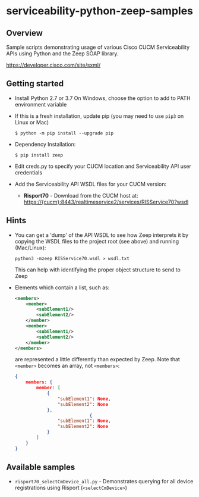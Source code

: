 # serviceability-python-zeep-samples

## Overview

Sample scripts demonstrating usage of various Cisco CUCM Serviceability APIs using Python and the Zeep SOAP library.

https://developer.cisco.com/site/sxml/

## Getting started

* Install Python 2.7 or 3.7
  On Windows, choose the option to add to PATH environment variable

* If this is a fresh installation, update pip (you may need to use `pip3` on Linux or Mac)

  ```
  $ python -m pip install --upgrade pip
  ```
  
* Dependency Installation:

  ```
  $ pip install zeep
  ```
  
* Edit creds.py to specify your CUCM location and Serviceability API user credentials

* Add the Serviceability API WSDL files for your CUCM version:

  * **Risport70** - Download from the CUCM host at: [https://{cucm}:8443/realtimeservice2/services/RISService70?wsdl](https://{cucm}:8443/realtimeservice2/services/RISService70?wsdl)

## Hints

* You can get a 'dump' of the API WSDL to see how Zeep interprets it by copying the WSDL files to the project root (see above) and running (Mac/Linux):

    ```
    python3 -mzeep RISService70.wsdl > wsdl.txt
    ```

    This can help with identifying the proper object structure to send to Zeep

* Elements which contain a list, such as:

    ```xml
    <members>
        <member>
            <subElement1/>
            <subElement2/>
        </member>
        <member>
            <subElement1/>
            <subElement2/>
        </member>        
    </members>
    ```

    are represented a little differently than expected by Zeep.  Note that `<member>` becomes an array, not `<members>`:

    ```json
    { 
        members: {
            member: [
                {
                    "subElement1": None,
                    "subElement2": None
                },
                                {
                    "subElement1": None,
                    "subElement2": None
                }
            ]
        }
    }
    ```

## Available samples

* `risport70_selectCmDevice_all.py` - Demonstrates querying for all device registrations using Risport (`<selectCmDevice>`)

